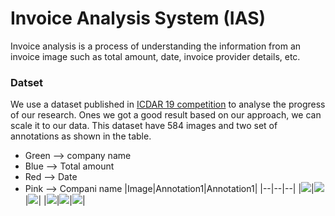 # Invoice Analysis System (IAS)

Invoice analysis is a process of understanding the information from an invoice image such as total amount, date, invoice provider details, etc.

### Datset
We use a dataset published in [ICDAR 19 competition](http://rrc.cvc.uab.es/?ch=13) to analyse the progress of our research.
Ones we got a good result based on our approach, we can scale it to our data.
This dataset have 584 images and two set of annotations as shown in the table.

- Green --> company name
- Blue --> Total amount
- Red --> Date
- Pink --> Compani name
|Image|Annotation1|Annotation1|
|--|--|--| 
|![](X51007339152.png)|![](X51005663278.png)|![](X51006557161.png)|
|![](X51006913010.png)|![](X51007231374.png)|![](X51007339152.png)|



	
	
	
	


